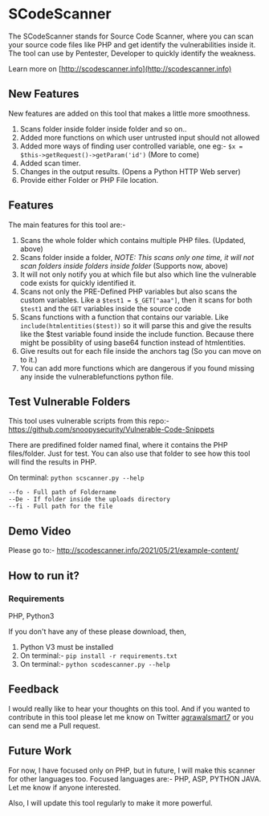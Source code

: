 # SCodeScanner

The SCodeScanner stands for Source Code Scanner, where you can scan your source code files like PHP and get identify the vulnerabilities inside it. The tool can use by Pentester, Developer to quickly identify the weakness.

Learn more on [http://scodescanner.info](http://scodescanner.info)

## New Features

New features are added on this tool that makes a little more smoothness.

1) Scans folder inside folder inside folder and so on..
2) Added more functions on which user untrusted input should not allowed
3) Added more ways of finding user controlled variable, one eg:- `$x = $this->getRequest()->getParam('id')` (More to come)
4) Added scan timer.
5) Changes in the output results. (Opens a Python HTTP Web server)
6) Provide either Folder or PHP File location.


## Features

The main features for this tool are:-

1) Scans the whole folder which contains multiple PHP files. (Updated, above)
2) Scans folder inside a folder, *NOTE: This scans only one time, it will not scan folders inside folders inside folder* (Supports now, above)
3) It will not only notify you at which file but also which line the vulnerable code exists for quickly identified it.
4) Scans not only the PRE-Defined PHP variables but also scans the custom variables. Like a `$test1 = $_GET["aaa"]`, then it scans for both `$test1` and the `GET` variables inside the source code
5) Scans functions with a function that contains our variable. Like `include(htmlentities($test))` so it will parse this and give the results like the $test variable found inside the include function. Because there might be possiblity of using base64 function instead of htmlentities.
6) Give results out for each file inside the anchors tag (So you can move on to it.)
7) You can add more functions which are dangerous if you found missing any inside the vulnerablefunctions python file.

## Test Vulnerable Folders

This tool uses vulnerable scripts from this repo:- https://github.com/snoopysecurity/Vulnerable-Code-Snippets

There are predifined folder named final, where it contains the PHP files/folder. Just for test. You can also use that folder to see how this tool will find the results in PHP.

On terminal: `python scscanner.py --help`<br>

`--fo - Full path of Foldername`<br>
`--De - If folder inside the uploads directory`<br>
`--fi - Full path for the file`<br>

## Demo Video

Please go to:- http://scodescanner.info/2021/05/21/example-content/

## How to run it?

### Requirements

PHP, Python3

If you don't have any of these please download, then,

1) Python V3 must be installed
2) On terminal:- `pip install -r requirements.txt`<br> 
3) On terminal:- `python scodescanner.py --help`<br>

## Feedback

I would really like to hear your thoughts on this tool. And if you wanted to contribute in this tool please let me know on Twitter [agrawalsmart7](https://twitter.com/agrawalsmart7) or you can send me a Pull request.


## Future Work

For now, I have focused only on PHP, but in future, I will make this scanner for other languages too. Focused languages are:- PHP, ASP, PYTHON JAVA.
Let me know if anyone interested.

Also, I will update this tool regularly to make it more powerful. 
